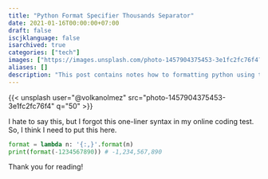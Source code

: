 ```yaml
---
title: "Python Format Specifier Thousands Separator"
date: 2021-01-16T00:00:00+07:00
draft: false
iscjklanguage: false
isarchived: true
categories: ["tech"]
images: ["https://images.unsplash.com/photo-1457904375453-3e1fc2fc76f4?w=1920&q=50"]
aliases: []
description: "This post contains notes how to formatting python using thousands separator"
---
```


{{< unsplash user="@volkanolmez" src="photo-1457904375453-3e1fc2fc76f4" q="50" >}}

I hate to say this, but I forgot this one-liner syntax in my online coding test. So, I think I need to put this here.

```python
format = lambda n: '{:,}'.format(n)
print(format(-1234567890)) # -1,234,567,890
```

Thank you for reading!
